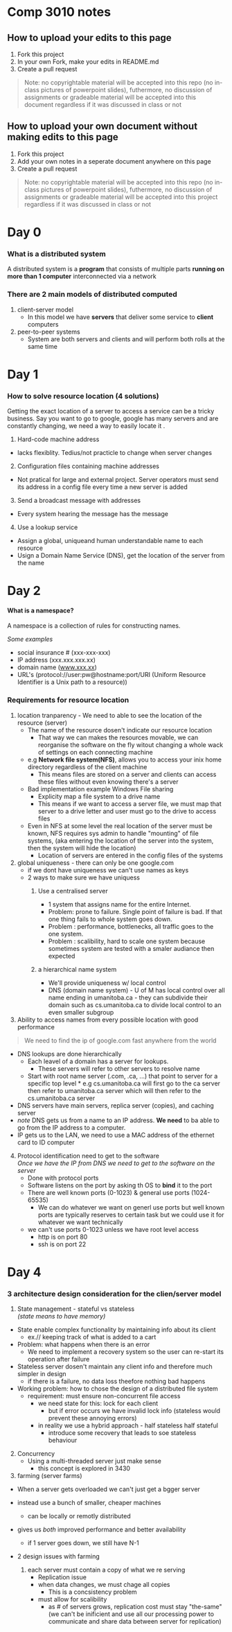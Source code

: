 # Comp 3010 notes

## How to upload your edits to this page
1. Fork this project
2. In your own Fork, make your edits in README.md
3. Create a pull request
> Note: no copyrightable material will be accepted into this repo (no in-class pictures of powerpoint slides), futhermore, no discussion of assignments or gradeable material will be accepted into this document regardless if it was discussed in class or not

## How to upload your own document without making edits to this page
1. Fork this project
2. Add your own notes in a seperate document anywhere on this page
3. Create a pull request
> Note: no copyrightable material will be accepted into this repo (no in-class pictures of powerpoint slides), futhermore, no discussion of assignments or gradeable material will be accepted into this project regardless if it was discussed in class or not

# Day 0

### What is a distributed system
A distributed system is a **program** that consists of multiple parts **running on more than 1 computer** interconnected via a network

### There are 2 main models of distributed computed
1. client-server model
   * In this model we have **servers** that deliver some service to **client** computers
2. peer-to-peer systems
   * System are both servers and clients and will perform both rolls at the same time


# Day 1

### How to solve resource location (4 solutions)
Getting the exact location of a server to access a service can be a tricky business.  Say you want to go to google, google has many servers and are constantly changing, we need a way to easily locate it .

1. Hard-code machine address
* lacks flexiblity. Tedius/not practicle to change when server changes
2. Configuration files containing machine addresses
* Not pratical for large and external project.  Server operators must send its address in a config file every time a new server is added
3. Send a broadcast message with addresses
* Every system hearing the message has the message
4. Use a lookup service
* Assign a global, uniqueand human understandable name to each resource
* Usign a Domain Name Service (DNS), get the location of the server from the name

# Day 2
#### What is a namespace?
A namespace is a collection of rules for constructing names.

*Some examples*
- social insurance # (xxx-xxx-xxx)
- IP address (xxx.xxx.xxx.xx)
- domain name (www.xxx.xx)
- URL's (protocol://user:pw@hostname:port/URI (Uniform Resource Identifier is a Unix path to a resource))
  
 ### Requirements for resource location
 1. location tranparency - We need to able to see the location of the resource (server)
	* The name of the resource dosen't indicate our resource location
		* That way we can makes the resources movable, we can reorganise the software on the fly witout changing a whole wack of settings on each connecting machine
	*	e.g **Network file system(NFS)**, allows you to access your inix home directory regardless of the client machine
		*	This means files are stored on a server and clients can access these files without even knowing there's a server
	*	Bad implementation example Windows File sharing
		*	Explicity map a file system to a drive name
		*	This means if we want to access a server file, we must map that server to a drive letter and user must go to the drive to access files
	* Even in NFS at some level the real location of the server must be known, NFS requires sys admin to handle "mounting" of file systems, (aka entering the location of the server into the system, then the system will hide the location)
		* Location of servers are entered in the config files of the systems
2. global uniqueness 	 - there can only be one google.com
	* if we dont have uniqueness we can't use names as keys 
	* 2 ways to make sure we have uniquess
		1. Use a centralised server
			* 1 system that assigns name for the entire Internet.
			* Problem: prone to failure. Single point of failure is bad. If that one thing fails to whole system goes down. 
			* Problem : performance, bottlenecks, all traffic goes to the one system. 
			* Problem : scalibility, hard to scale one system because sometimes system are tested with a smaler audiance then expected
		2. a hierarchical name system
		
			* We'll provide uniqueness w/ local control
			* DNS (domain name system) - U of M has local control over all name ending in umanitoba.ca - they can subdivide their domain such as cs.umanitoba.ca to divide local control to an even smaller subgroup
3. Ability to access names from every possible location with good performance    
> We need to find the ip of google.com fast anywhere from the world

* DNS lookups are done hierarchically
	* Each leavel of a domain has a server for lookups.  
		* These servers will refer to other servers to resolve name 
	* Start with root name server (.com, .ca, ...) that point to server for a specific top level
			* e.g cs.umanitoba.ca will first go to the ca server then refer to umanitoba.ca server which will then refer to the cs.umanitoba.ca server
* DNS servers have main servers, replica server (copies), and caching server
* *note* DNS gets us from a name to an IP address. **We need** to ba able to go from the IP address to a computer. 
* IP gets us to the LAN, we need to use a MAC address of the ethernet card to ID computer 
4. Protocol identification need to get to the software    
*Once we have the IP from DNS we need to get to the software on the server*    
	* Done with protocol ports
	* Software  listens on the port by asking th OS to **bind** it to the port 
	* There are well known ports (0-1023) & general use ports (1024-65535)
		* We can do whatever we want on generl use ports but well known ports are typically reserves to certain task but we could use it for whatever we want technically
	* we can't use ports 0-1023 unless we have root level access
		* http is on port 80
		* ssh is on port 22
# Day 4

### 3 architecture design consideration for the clien/server model
1. State management - stateful vs stateless    
*(state means to have memory)*
* State enable complex functionality by maintaining info about its client
	* ex.// keeping track of what is added to a cart
* Problem: what happens when there is an error
	* We need to implement a recovery system so the user can re-start its operation after failure
* Stateless server dosen't maintain any client info and therefore much simpler in design
	* if there is a failure, no data loss theefore nothing bad happens
* Working problem: how to chose the design of a distributed file system
	* requirement: must ensure non-concurrent file access
		* we need state for this: lock for each client
			* but if error occurs we have invalid lock info (stateless would prevent these annoying errors)
		* in reality we use a hybrid approach - half stateless half stateful
			* introduce some recovery that leads to soe stateless behaviour
2. Concurrency
	* Using a multi-threaded server just make sense
		* this concept is explored in 3430
3. farming (server farms)
* When a server gets overloaded we can't just get a bgger server
* instead use a bunch of smaller, cheaper machines
	* can be locally or remotly distributed
* gives us *both* improved performance and better availability
	* if 1 server goes down, we still have N-1
	
* 2 design issues with farming
	1. each server must contain a copy of what we re serving
		* Replication issue
		* when data changes, we must chage all copies
			* This is a concsistency problem
		* must allow for scalibility
			* as # of servers grows, replication cost must stay "the-same" (we can't be inificient and use all our processing power to communicate and share data between server for replication)
